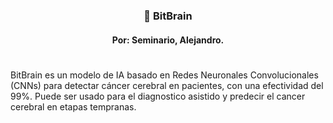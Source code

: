<h3 align=center>🥼 BitBrain</h3>
<h4 align=center>Por: Seminario, Alejandro.</h4>

<h1></h1>


BitBrain es un modelo de IA basado en Redes Neuronales Convolucionales (CNNs) para detectar 
cáncer cerebral en pacientes, con una efectividad del 99%. Puede ser usado para el diagnostico asistido y predecir el cancer cerebral en etapas tempranas.
